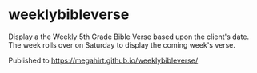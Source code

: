 # weeklybibleverse
Display a the Weekly 5th Grade Bible Verse based upon the client's date.  The week rolls over on Saturday to display the coming week's verse.

Published to https://megahirt.github.io/weeklybibleverse/
